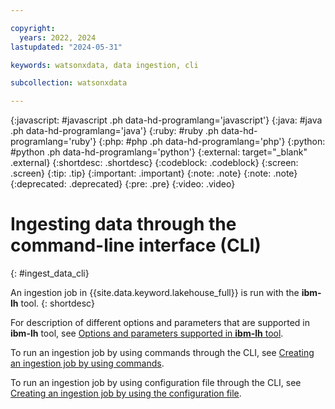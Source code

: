 ```yaml
---

copyright:
  years: 2022, 2024
lastupdated: "2024-05-31"

keywords: watsonxdata, data ingestion, cli

subcollection: watsonxdata

---
```


{:javascript: #javascript .ph data-hd-programlang='javascript'}
{:java: #java .ph data-hd-programlang='java'}
{:ruby: #ruby .ph data-hd-programlang='ruby'}
{:php: #php .ph data-hd-programlang='php'}
{:python: #python .ph data-hd-programlang='python'}
{:external: target="_blank" .external}
{:shortdesc: .shortdesc}
{:codeblock: .codeblock}
{:screen: .screen}
{:tip: .tip}
{:important: .important}
{:note: .note}
{:note: .note}
{:deprecated: .deprecated}
{:pre: .pre}
{:video: .video}


# Ingesting data through the command-line interface (CLI)
{: #ingest_data_cli}

An ingestion job in {{site.data.keyword.lakehouse_full}} is run with the **ibm-lh** tool.
{: shortdesc}

For description of different options and parameters that are supported in **ibm-lh** tool, see [Options and parameters supported in **ibm-lh** tool](watsonxdata?topic=watsonxdata-cli_commands).

To run an ingestion job by using commands through the CLI, see [Creating an ingestion job by using commands](watsonxdata?topic=watsonxdata-create_ingestioncli).

To run an ingestion job by using configuration file through the CLI, see [Creating an ingestion job by using the configuration file](watsonxdata?topic=watsonxdata-create_ingestconfig).
